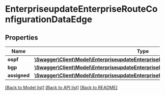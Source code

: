 # EnterpriseupdateEnterpriseRouteConfigurationDataEdge

## Properties
Name | Type | Description | Notes
------------ | ------------- | ------------- | -------------
**ospf** | [**\Swagger\Client\Model\EnterpriseupdateEnterpriseRouteConfigurationDataEdgeOspf**](EnterpriseupdateEnterpriseRouteConfigurationDataEdgeOspf.md) |  | [optional] 
**bgp** | [**\Swagger\Client\Model\EnterpriseupdateEnterpriseRouteConfigurationDataEdgeBgp**](EnterpriseupdateEnterpriseRouteConfigurationDataEdgeBgp.md) |  | [optional] 
**assigned** | [**\Swagger\Client\Model\EnterpriseupdateEnterpriseRouteConfigurationDataEdgeAssigned**](EnterpriseupdateEnterpriseRouteConfigurationDataEdgeAssigned.md) |  | [optional] 

[[Back to Model list]](../README.md#documentation-for-models) [[Back to API list]](../README.md#documentation-for-api-endpoints) [[Back to README]](../README.md)


